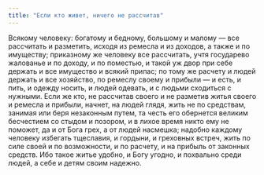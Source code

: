 ```yaml
---
title: "Если кто живет, ничего не рассчитав"
---
```


Всякому человеку: богатому и бедному, большому и малому — все рассчитать и разметить, исходя из ремесла и из доходов, а также и по имуществу; приказному же человеку все рассчитать, учтя государево жалованье и по доходу, и по поместью, и такой уж двор при себе держать и все имущество и всякий припас; по тому же расчету и людей держать и все хозяйство, по ремеслу своему и прибыли — и есть, и пить, и одежду носить, и людей одевать, и с людьми сходиться с нужными. Если же кто, не рассчитав своего и не разметив житья своего и ремесла и прибыли, начнет, на людей глядя, жить не по средствам, занимая или беря незаконным путем, та честь его обернется великим бесчестием со стыдом и позором, и в лихое время никто ему не поможет, да и от Бога грех, а от людей насмешка; надобно каждому человеку избегать тщеславия, и гордыни, и греховных встреч, жить по силе своей и по возможности, и по расчету, и на прибыль от законных средств. Ибо такое житье удобно, и Богу угодно, и похвально среди людей, а себе и детям своим надежно.